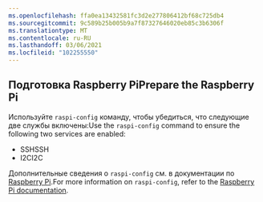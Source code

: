 ```yaml
---
ms.openlocfilehash: ffa0ea13432581fc3d2e277806412bf68c725db4
ms.sourcegitcommit: 9c589b25b005b9a7f87327646020eb85c3b6306f
ms.translationtype: MT
ms.contentlocale: ru-RU
ms.lasthandoff: 03/06/2021
ms.locfileid: "102255550"
---
```

## <a name="prepare-the-raspberry-pi"></a><span data-ttu-id="7bc47-101">Подготовка Raspberry Pi</span><span class="sxs-lookup"><span data-stu-id="7bc47-101">Prepare the Raspberry Pi</span></span>

<span data-ttu-id="7bc47-102">Используйте `raspi-config` команду, чтобы убедиться, что следующие две службы включены:</span><span class="sxs-lookup"><span data-stu-id="7bc47-102">Use the `raspi-config` command to ensure the following two services are enabled:</span></span>

- <span data-ttu-id="7bc47-103">SSH</span><span class="sxs-lookup"><span data-stu-id="7bc47-103">SSH</span></span>
- <span data-ttu-id="7bc47-104">I2C</span><span class="sxs-lookup"><span data-stu-id="7bc47-104">I2C</span></span>

<span data-ttu-id="7bc47-105">Дополнительные сведения о `raspi-config` см. в документации по [Raspberry Pi](https://www.raspberrypi.org/documentation/configuration/raspi-config.md).</span><span class="sxs-lookup"><span data-stu-id="7bc47-105">For more information on `raspi-config`, refer to the [Raspberry Pi documentation](https://www.raspberrypi.org/documentation/configuration/raspi-config.md).</span></span>
